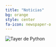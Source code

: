 ```yaml
---
title: "Noticias"
bg: orange
style: center
fa-icon: newspaper-o
---
```


![Tayer de Python](https://raw.githubusercontent.com/fifabsas/talleresfifabsas/master/difusion.png)














